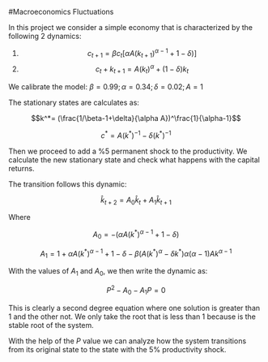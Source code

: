 #Macroeconomics Fluctuations

In this project we consider a simple economy that is characterized by the following 2 dynamics:

1. $$c_{t+1}=\beta c_t[\alpha A(k_{t+1})^{\alpha-1}+1-\delta)]$$
2. $$c_t+k_{t+1}=A(k_{t})^\alpha+(1-\delta)k_t$$

We calibrate the model: $\beta=0.99; \alpha=0.34; \delta=0.02; A=1$

The stationary states are calculates as:

$$k^*= (\frac{1/\beta-1+\delta}{\alpha A})^\frac{1}{\alpha-1}$$

$$c^* = A(k^* )^{-1}- \delta (k^*)^{-1}$$

Then we proceed to add a %5 permanent shock to the productivity. We calculate the new stationary state and check what happens with the capital returns.

The transition follows this dynamic:

$$\hat{k}_ {t+2} = A_0\hat{k}_ t+A_1\hat{k}_{t+1}$$

Where

$$A_0= -(\alpha A(k^*)^{\alpha-1}+1-\delta)$$

$$A_1= 1+\alpha A (k^* )^{\alpha-1}+1-\delta-\beta(A(k^* )^{\alpha}-\delta k^*)\alpha(\alpha-1)A k^{\alpha-1}$$

With the values of $A_1$ and $A_0$, we then write the dynamic as:

$$P^2-A_0-A_1P=0$$

This is clearly a second degree equation where one solution is greater than 1 and the other not. We only take the root that is less than 1 because is the stable root of the system.

With the help of the $P$ value we can analyze how the system transitions from its original state to the state with the 5% productivity shock.
